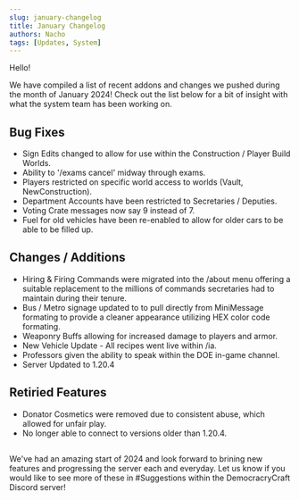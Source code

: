 ```yaml
---
slug: january-changelog
title: January Changelog
authors: Nacho
tags: [Updates, System]
---
```



Hello!

We have compiled a list of recent addons and changes we pushed during the month of January 2024! Check out the list below for a bit of insight with what the system team has been working on.

<!--truncate-->

## Bug Fixes
- Sign Edits changed to allow for use within the Construction / Player Build Worlds.
- Ability to '/exams cancel' midway through exams.
- Players restricted on specific world access to worlds (Vault, NewConstruction).
- Department Accounts have been restricted to Secretaries / Deputies.
- Voting Crate messages now say 9 instead of 7.
- Fuel for old vehicles have been re-enabled to allow for older cars to be able to be filled up.

## Changes / Additions
- Hiring & Firing Commands were migrated into the /about menu offering a suitable replacement to the millions of commands secretaries had to maintain during their tenure.
- Bus / Metro signage updated to to pull directly from MiniMessage formating to provide a cleaner appearance utilizing HEX color code formating.
- Weaponry Buffs allowing for increased damage to players and armor.
- New Vehicle Update - All recipes went live within /ia.
- Professors given the ability to speak within the DOE in-game channel.
- Server Updated to 1.20.4

## Retiried Features
- Donator Cosmetics were removed due to consistent abuse, which allowed for unfair play.
- No longer able to connect to versions older than 1.20.4.

## 
We've had an amazing start of 2024 and look forward to brining new features and progressing the server each and everyday. Let us know if you would like to see more of these in #Suggestions within the DemocracryCraft Discord server!
